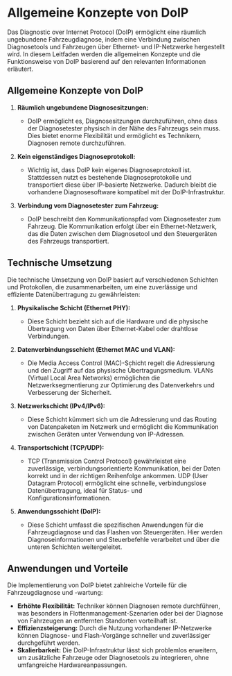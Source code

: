 # Allgemeine Konzepte von DoIP

Das Diagnostic over Internet Protocol (DoIP) ermöglicht eine räumlich ungebundene Fahrzeugdiagnose, indem eine Verbindung zwischen Diagnosetools und Fahrzeugen über Ethernet- und IP-Netzwerke hergestellt wird. In diesem Leitfaden werden die allgemeinen Konzepte und die Funktionsweise von DoIP basierend auf den relevanten Informationen erläutert.

## Allgemeine Konzepte von DoIP

1. **Räumlich ungebundene Diagnosesitzungen:**
   
   - DoIP ermöglicht es, Diagnosesitzungen durchzuführen, ohne dass der Diagnosetester physisch in der Nähe des Fahrzeugs sein muss. Dies bietet enorme Flexibilität und ermöglicht es Technikern, Diagnosen remote durchzuführen.

2. **Kein eigenständiges Diagnoseprotokoll:**
   
   - Wichtig ist, dass DoIP kein eigenes Diagnoseprotokoll ist. Stattdessen nutzt es bestehende Diagnoseprotokolle und transportiert diese über IP-basierte Netzwerke. Dadurch bleibt die vorhandene Diagnosesoftware kompatibel mit der DoIP-Infrastruktur.

3. **Verbindung vom Diagnosetester zum Fahrzeug:**
   
   - DoIP beschreibt den Kommunikationspfad vom Diagnosetester zum Fahrzeug. Die Kommunikation erfolgt über ein Ethernet-Netzwerk, das die Daten zwischen dem Diagnosetool und den Steuergeräten des Fahrzeugs transportiert.

## Technische Umsetzung

Die technische Umsetzung von DoIP basiert auf verschiedenen Schichten und Protokollen, die zusammenarbeiten, um eine zuverlässige und effiziente Datenübertragung zu gewährleisten:

1. **Physikalische Schicht (Ethernet PHY):**
   
   - Diese Schicht bezieht sich auf die Hardware und die physische Übertragung von Daten über Ethernet-Kabel oder drahtlose Verbindungen.

2. **Datenverbindungsschicht (Ethernet MAC und VLAN):**
   
   - Die Media Access Control (MAC)-Schicht regelt die Adressierung und den Zugriff auf das physische Übertragungsmedium. VLANs (Virtual Local Area Networks) ermöglichen die Netzwerksegmentierung zur Optimierung des Datenverkehrs und Verbesserung der Sicherheit.

3. **Netzwerkschicht (IPv4/IPv6):**
   
   - Diese Schicht kümmert sich um die Adressierung und das Routing von Datenpaketen im Netzwerk und ermöglicht die Kommunikation zwischen Geräten unter Verwendung von IP-Adressen.

4. **Transportschicht (TCP/UDP):**
   
   - TCP (Transmission Control Protocol) gewährleistet eine zuverlässige, verbindungsorientierte Kommunikation, bei der Daten korrekt und in der richtigen Reihenfolge ankommen. UDP (User Datagram Protocol) ermöglicht eine schnelle, verbindungslose Datenübertragung, ideal für Status- und Konfigurationsinformationen.

5. **Anwendungsschicht (DoIP):**
   
   - Diese Schicht umfasst die spezifischen Anwendungen für die Fahrzeugdiagnose und das Flashen von Steuergeräten. Hier werden Diagnoseinformationen und Steuerbefehle verarbeitet und über die unteren Schichten weitergeleitet.

## Anwendungen und Vorteile

Die Implementierung von DoIP bietet zahlreiche Vorteile für die Fahrzeugdiagnose und -wartung:

- **Erhöhte Flexibilität:** Techniker können Diagnosen remote durchführen, was besonders in Flottenmanagement-Szenarien oder bei der Diagnose von Fahrzeugen an entfernten Standorten vorteilhaft ist.
- **Effizienzsteigerung:** Durch die Nutzung vorhandener IP-Netzwerke können Diagnose- und Flash-Vorgänge schneller und zuverlässiger durchgeführt werden.
- **Skalierbarkeit:** Die DoIP-Infrastruktur lässt sich problemlos erweitern, um zusätzliche Fahrzeuge oder Diagnosetools zu integrieren, ohne umfangreiche Hardwareanpassungen.
